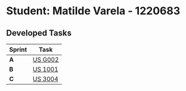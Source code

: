 # Student: Matilde Varela - 1220683

## Developed Tasks

| Sprint | Task                            |
|--------|---------------------------------|
| **A**  | [US G002](../us_g002/readme.md) |
| **B**  | [US 1001](../us_1001/readme.md) |
| **C**  | [US 3004](../us_3004/readme.md) |
